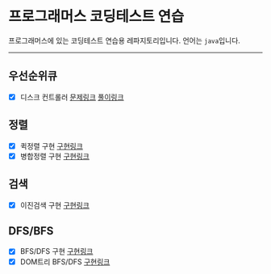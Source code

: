 # 프로그래머스 코딩테스트 연습
프로그래머스에 있는 코딩테스트 연습용 레파지토리입니다.
언어는 `java`입니다.

---

## 우선순위큐
* [x] 디스크 컨트롤러  [문제링크](https://programmers.co.kr/learn/courses/30/lessons/42627) [풀이링크](https://github.com/sinwoo1225/programming-test-practice/blob/master/src/priorityqueue/DiskController.java)

## 정렬
* [x] 퀵정렬 구현 [구현링크](https://github.com/sinwoo1225/programming-test-practice/blob/master/src/sort/QuickSort.java)
* [x] 병합정렬 구현 [구현링크](https://github.com/sinwoo1225/programming-test-practice/blob/master/src/sort/MergeSort.java)

## 검색
* [x] 이진검색 구현 [구현링크](https://github.com/sinwoo1225/programming-test-practice/blob/master/src/search/BinarySearch.java)

## DFS/BFS
* [x] BFS/DFS 구현 [구현링크](https://github.com/sinwoo1225/programming-test-practice/blob/master/src/dfsbfs/BfsDfs.java)
* [x] DOM트리 BFS/DFS [구현링크](https://github.com/sinwoo1225/programming-test-practice/blob/master/src/dfsbfs/DOM.java)